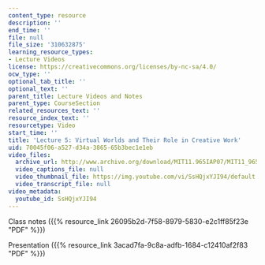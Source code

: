 ```yaml
---
content_type: resource
description: ''
end_time: ''
file: null
file_size: '310632875'
learning_resource_types:
- Lecture Videos
license: https://creativecommons.org/licenses/by-nc-sa/4.0/
ocw_type: ''
optional_tab_title: ''
optional_text: ''
parent_title: Lecture Videos and Notes
parent_type: CourseSection
related_resources_text: ''
resource_index_text: ''
resourcetype: Video
start_time: ''
title: 'Lecture 5: Virtual Worlds and Their Role in Creative Work'
uid: 70045f06-a527-d34a-3865-65b3bec1e1eb
video_files:
  archive_url: http://www.archive.org/download/MIT11.965IAP07/MIT11_965IAP07lec05_220k.mp4
  video_captions_file: null
  video_thumbnail_file: https://img.youtube.com/vi/SsHQjxYJI94/default.jpg
  video_transcript_file: null
video_metadata:
  youtube_id: SsHQjxYJI94
---
```


Class notes ({{% resource_link 26095b2d-7f58-8979-5830-e2c1ff85f23e "PDF" %}})

Presentation ({{% resource_link 3acad7fa-9c8a-adfb-1684-c12410af2f83 "PDF" %}})

